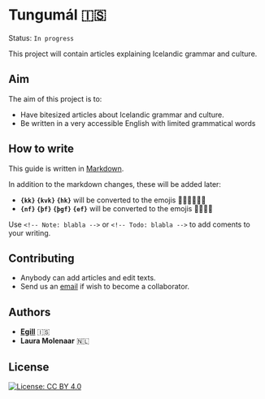 # Tungumál 🇮🇸

Status: `In progress`

This project will contain articles explaining Icelandic grammar and culture.


## Aim

The aim of this project is to:

- Have bitesized articles about Icelandic grammar and culture.
- Be written in a very accessible English with limited grammatical words

## How to write

This guide is written in [Markdown](https://github.com/adam-p/markdown-here/wiki/Markdown-Cheatsheet).

In addition to the markdown changes, these will be added later:

- **`{kk}` `{kvk}` `{hk}`** will be converted to the emojis 👨🏻👩🏼👶🏼
- **`{nf}` `{þf}` `{þgf}` `{ef}`** will be converted to the emojis 🙂😥🎁🤑

Use `<!-- Note: blabla -->` or  `<!-- Todo: blabla -->` to add coments to your writing.

## Contributing

- Anybody can add articles and edit texts.
- Send us an [email](mailto:egill@ylhyra.is) if wish to become a collaborator.

## Authors

- [**Egill**](https://github.com/egilll/) 🇮🇸
- **Laura Molenaar** 🇳🇱

## License

[![License: CC BY 4.0](https://img.shields.io/badge/License-CC%20BY%204.0-lightgrey.svg)](https://creativecommons.org/licenses/by/4.0/)